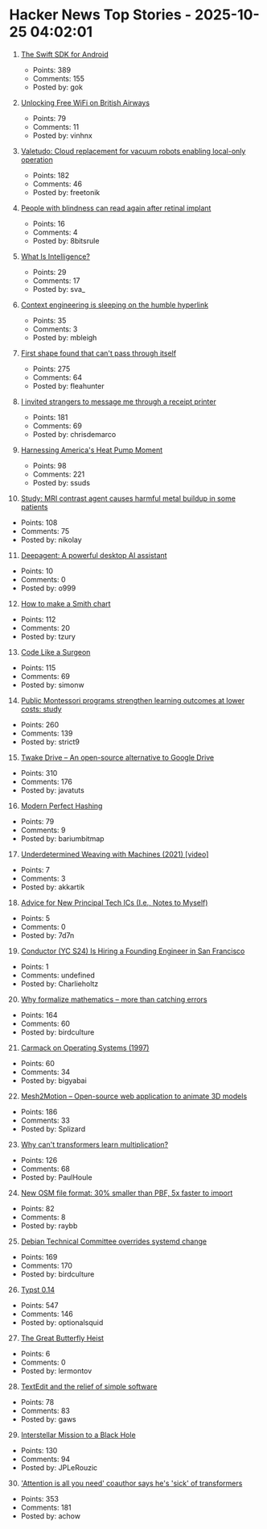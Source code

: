 # Hacker News Top Stories - 2025-10-25 04:02:01

1. [The Swift SDK for Android](https://www.swift.org/blog/nightly-swift-sdk-for-android/)
   - Points: 389
   - Comments: 155
   - Posted by: gok

2. [Unlocking Free WiFi on British Airways](https://www.saxrag.com/tech/reversing/2025/06/01/BAWiFi.html)
   - Points: 79
   - Comments: 11
   - Posted by: vinhnx

3. [Valetudo: Cloud replacement for vacuum robots enabling local-only operation](https://valetudo.cloud/)
   - Points: 182
   - Comments: 46
   - Posted by: freetonik

4. [People with blindness can read again after retinal implant](https://go.nature.com/48JVwrv)
   - Points: 16
   - Comments: 4
   - Posted by: 8bitsrule

5. [What Is Intelligence?](https://mitpress.mit.edu/9780262049955/what-is-intelligence/)
   - Points: 29
   - Comments: 17
   - Posted by: sva_

6. [Context engineering is sleeping on the humble hyperlink](https://mbleigh.dev/posts/context-engineering-with-links/)
   - Points: 35
   - Comments: 3
   - Posted by: mbleigh

7. [First shape found that can't pass through itself](https://www.quantamagazine.org/first-shape-found-that-cant-pass-through-itself-20251024/)
   - Points: 275
   - Comments: 64
   - Posted by: fleahunter

8. [I invited strangers to message me through a receipt printer](https://aschmelyun.com/blog/i-invited-strangers-to-message-me-through-a-receipt-printer/)
   - Points: 181
   - Comments: 69
   - Posted by: chrisdemarco

9. [Harnessing America's Heat Pump Moment](https://www.heatpumped.org/p/harnessing-america-s-heat-pump-moment)
   - Points: 98
   - Comments: 221
   - Posted by: ssuds

10. [Study: MRI contrast agent causes harmful metal buildup in some patients](https://www.ormanager.com/briefs/study-mri-contrast-agent-causes-harmful-metal-buildup-in-some-patients/)
   - Points: 108
   - Comments: 75
   - Posted by: nikolay

11. [Deepagent: A powerful desktop AI assistant](https://deepagent.abacus.ai)
   - Points: 10
   - Comments: 0
   - Posted by: o999

12. [How to make a Smith chart](https://www.johndcook.com/blog/2025/10/23/smith-chart/)
   - Points: 112
   - Comments: 20
   - Posted by: tzury

13. [Code Like a Surgeon](https://www.geoffreylitt.com/2025/10/24/code-like-a-surgeon)
   - Points: 115
   - Comments: 69
   - Posted by: simonw

14. [Public Montessori programs strengthen learning outcomes at lower costs: study](https://phys.org/news/2025-10-national-montessori-early-outcomes-sharply.html)
   - Points: 260
   - Comments: 139
   - Posted by: strict9

15. [Twake Drive – An open-source alternative to Google Drive](https://github.com/linagora/twake-drive)
   - Points: 310
   - Comments: 176
   - Posted by: javatuts

16. [Modern Perfect Hashing](https://blog.sesse.net/blog/tech/2025-10-23-21-23_modern_perfect_hashing.html)
   - Points: 79
   - Comments: 9
   - Posted by: bariumbitmap

17. [Underdetermined Weaving with Machines (2021) [video]](https://www.youtube.com/watch?v=on_sK8KoObo)
   - Points: 7
   - Comments: 3
   - Posted by: akkartik

18. [Advice for New Principal Tech ICs (I.e., Notes to Myself)](https://eugeneyan.com/writing/principal/)
   - Points: 5
   - Comments: 0
   - Posted by: 7d7n

19. [Conductor (YC S24) Is Hiring a Founding Engineer in San Francisco](https://www.ycombinator.com/companies/conductor/jobs/MYjJzBV-founding-engineer)
   - Points: 1
   - Comments: undefined
   - Posted by: Charlieholtz

20. [Why formalize mathematics – more than catching errors](https://rkirov.github.io/posts/why_lean/)
   - Points: 164
   - Comments: 60
   - Posted by: birdculture

21. [Carmack on Operating Systems (1997)](https://rmitz.org/carmack.on.operating.systems.html)
   - Points: 60
   - Comments: 34
   - Posted by: bigyabai

22. [Mesh2Motion – Open-source web application to animate 3D models](https://mesh2motion.org/)
   - Points: 186
   - Comments: 33
   - Posted by: Splizard

23. [Why can't transformers learn multiplication?](https://arxiv.org/abs/2510.00184)
   - Points: 126
   - Comments: 68
   - Posted by: PaulHoule

24. [New OSM file format: 30% smaller than PBF, 5x faster to import](https://community.openstreetmap.org/t/new-osm-file-format-30-smaller-than-pbf-5x-faster-to-import/137151)
   - Points: 82
   - Comments: 8
   - Posted by: raybb

25. [Debian Technical Committee overrides systemd change](https://lwn.net/Articles/1041316/)
   - Points: 169
   - Comments: 170
   - Posted by: birdculture

26. [Typst 0.14](https://typst.app/blog/2025/typst-0.14/)
   - Points: 547
   - Comments: 146
   - Posted by: optionalsquid

27. [The Great Butterfly Heist](https://www.theguardian.com/global/2025/oct/04/great-butterfly-heist-how-collector-stole-thousands-butterflies-from-australian-museums)
   - Points: 6
   - Comments: 0
   - Posted by: lermontov

28. [TextEdit and the relief of simple software](https://www.newyorker.com/culture/infinite-scroll/textedit-and-the-relief-of-simple-software)
   - Points: 78
   - Comments: 83
   - Posted by: gaws

29. [Interstellar Mission to a Black Hole](https://www.centauri-dreams.org/2025/10/23/interstellar-mission-to-a-black-hole/)
   - Points: 130
   - Comments: 94
   - Posted by: JPLeRouzic

30. ['Attention is all you need' coauthor says he's 'sick' of transformers](https://venturebeat.com/ai/sakana-ais-cto-says-hes-absolutely-sick-of-transformers-the-tech-that-powers)
   - Points: 353
   - Comments: 181
   - Posted by: achow

